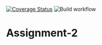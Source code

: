 [![Coverage Status](https://coveralls.io/repos/github/Pedro-Leonii/Assignment-2/badge.svg?branch=main)](https://coveralls.io/github/Pedro-Leonii/Assignment-2?branch=main)
![Build workflow](https://github.com/Pedro-Leonii/Assignment2/actions/workflows/build.yml/badge.svg)

# Assignment-2